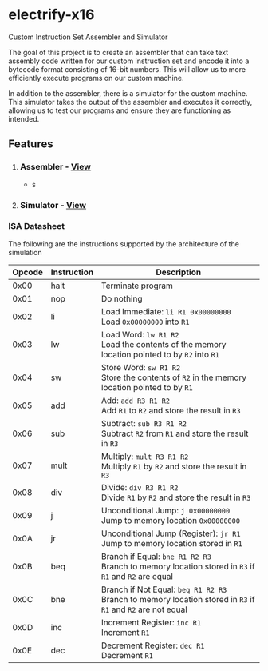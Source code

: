 # electrify-x16

Custom Instruction Set Assembler and Simulator

The goal of this project is to create an assembler that can take text assembly code written for our custom instruction set and encode it into a bytecode format consisting of 16-bit numbers. This will allow us to more efficiently execute programs on our custom machine.

In addition to the assembler, there is a simulator for the custom machine. This simulator takes the output of the assembler and executes it correctly, allowing us to test our programs and ensure they are functioning as intended.

## Features
1. ### Assembler  - [View](./assembler)
    - s
2. ### Simulator - [View](./machine)

### ISA Datasheet
The following are the instructions supported by the architecture of the simulation

| Opcode | Instruction | Description                                                                                                    |
|--------|-------------|----------------------------------------------------------------------------------------------------------------|
| 0x00   | halt        | Terminate program                                                                                              |
| 0x01   | nop         | Do nothing                                                                                                     |
| 0x02   | li          | Load Immediate: `li R1 0x00000000`<br>Load `0x00000000` into `R1`                                              |
| 0x03   | lw          | Load Word: `lw R1 R2`<br>Load the contents of the memory location pointed to by `R2` into `R1`                 |
| 0x04   | sw          | Store Word: `sw R1 R2`<br>Store the contents of `R2` in the memory location pointed to by `R1`                 |
| 0x05   | add         | Add: `add R3 R1 R2`<br>Add `R1` to `R2` and store the result in `R3`                                           |
| 0x06   | sub         | Subtract: `sub R3 R1 R2`<br>Subtract `R2` from `R1` and store the result in `R3`                               |
| 0x07   | mult        | Multiply: `mult R3 R1 R2`<br>Multiply `R1` by `R2` and store the result in `R3`                                |
| 0x08   | div         | Divide: `div R3 R1 R2`<br>Divide `R1` by `R2` and store the result in `R3`                                     |
| 0x09   | j           | Unconditional Jump: `j 0x00000000`<br>Jump to memory location `0x00000000`                                     |
| 0x0A   | jr          | Unconditional Jump (Register): `jr R1`<br>Jump to memory location stored in `R1`                               |
| 0x0B   | beq         | Branch if Equal: `bne R1 R2 R3`<br>Branch to memory location stored in `R3` if `R1` and `R2` are equal         |
| 0x0C   | bne         | Branch if Not Equal: `beq R1 R2 R3`<br>Branch to memory location stored in `R3` if `R1` and `R2` are not equal |
| 0x0D   | inc         | Increment Register: `inc R1`<br>Increment `R1`                                                                 |
| 0x0E   | dec         | Decrement Register: `dec R1`<br>Decrement `R1`                                                                 |

